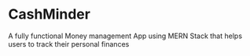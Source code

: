 # CashMinder
A fully functional Money management App using MERN Stack that helps users to track their personal finances 
